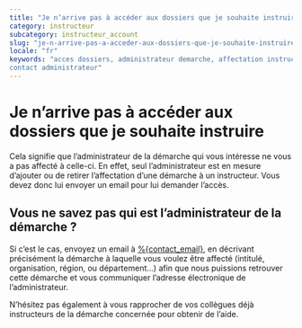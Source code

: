 ```yaml
---
title: "Je n’arrive pas à accéder aux dossiers que je souhaite instruire"
category: instructeur
subcategory: instructeur_account
slug: "je-n-arrive-pas-a-acceder-aux-dossiers-que-je-souhaite-instruire"
locale: "fr"
keywords: "acces dossiers, administrateur demarche, affectation instructeur,
contact administrateur"
---
```


# Je n’arrive pas à accéder aux dossiers que je souhaite instruire

Cela signifie que l’administrateur de la démarche qui vous intéresse ne vous a
pas affecté à celle-ci. En effet, seul l’administrateur est en mesure d’ajouter
ou de retirer l’affectation d’une démarche à un instructeur. Vous devez donc
lui envoyer un email pour lui demander l’accès.

## Vous ne savez pas qui est l’administrateur de la démarche ?

Si c’est le cas, envoyez un email à [%{contact_email}](mailto:%{contact_email}),
en décrivant précisément la démarche à laquelle vous voulez
être affecté (intitulé, organisation, région, ou département…)
afin que nous puissions retrouver
cette démarche et vous communiquer l’adresse électronique de l’administrateur.

N’hésitez pas également à vous rapprocher de vos collègues déjà instructeurs
de la démarche concernée pour obtenir de l’aide.
